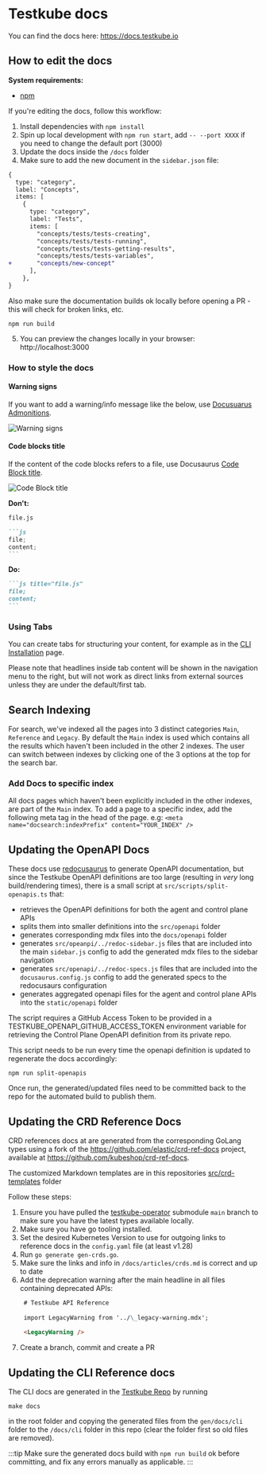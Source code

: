 # Testkube docs

You can find the docs here: https://docs.testkube.io

## How to edit the docs

**System requirements:**

- [npm](https://nodejs.org/en/download)

If you're editing the docs, follow this workflow:

1. Install dependencies with `npm install`
2. Spin up local development with `npm run start`, add `-- --port XXXX` if you need to change the default port (3000)
3. Update the docs inside the `/docs` folder
4. Make sure to add the new document in the `sidebar.json` file:

```diff
{
  type: "category",
  label: "Concepts",
  items: [
    {
      type: "category",
      label: "Tests",
      items: [
        "concepts/tests/tests-creating",
        "concepts/tests/tests-running",
        "concepts/tests/tests-getting-results",
        "concepts/tests/tests-variables",
+       "concepts/new-concept"
      ],
    },
}
```

Also make sure the documentation builds ok locally before opening a PR - this will check for broken links, etc.

```
npm run build
```

5. You can preview the changes locally in your browser: http://localhost:3000

### How to style the docs

#### Warning signs

If you want to add a warning/info message like the below, use [Docusuarus Admonitions](https://docusaurus.io/docs/markdown-features/admonitions).

![Warning signs](./docs/img/docusaurus-admonitions.png)

#### Code blocks title

If the content of the code blocks refers to a file, use Docusaurus [Code Block title](https://docusaurus.io/docs/markdown-features/code-blocks#code-title).

![Code Block title](./docs/img/docusaurus-codeblock-title.png)

**Don't:**

````md
file.js

```js
file;
content;
```
````

**Do:**

````md
```js title="file.js"
file;
content;
```
````

### Using Tabs

You can create tabs for structuring your content, for example as in the [CLI Installation](https://docs.testkube.io/articles/install/cli) page.

Please note that headlines inside tab content will be shown in the navigation menu to the right, but will not
work as direct links from external sources unless they are under the default/first tab.

## Search Indexing

For search, we've indexed all the pages into 3 distinct categories `Main`, `Reference` and `Legacy`.
By default the `Main` index is used which contains all the results which haven't been included in the other 2 indexes.
The user can switch between indexes by clicking one of the 3 options at the top for the search bar.

### Add Docs to specific index

All docs pages which haven't been explicitly included in the other indexes, are part of the `Main` index.
To add a page to a specific index, add the following meta tag in the head of the page. e.g:
`<meta name="docsearch:indexPrefix" content="YOUR_INDEX" />`

## Updating the OpenAPI Docs

These docs use [redocusaurus](https://redocusaurus.vercel.app/) to generate OpenAPI documentation, but
since the Testkube OpenAPI definitions are too large (resulting in _very_ long build/rendering times), there is a
small script at `src/scripts/split-openapis.ts` that:

- retrieves the OpenAPI definitions for both the agent and control plane APIs
- splits them into smaller definitions into the `src/openapi` folder
- generates corresponding mdx files into the `docs/openapi` folder
- generates `src/opeanpi/../redoc-sidebar.js` files that are included into the main `sidebar.js` config to add the
  generated mdx files to the sidebar navigation
- generates `src/openapi/../redoc-specs.js` files that are included into the `docusaurus.config.js` config to
  add the generated specs to the redocusaurs configuration
- generates aggregated openapi files for the agent and control plane APIs into the `static/openapi` folder

The script requires a GitHub Access Token to be provided in a TESTKUBE_OPENAPI_GITHUB_ACCESS_TOKEN environment variable
for retrieving the Control Plane OpenAPI definition from its private repo.

This script needs to be run every time the openapi definition is updated to regenerate the docs accordingly:

```
npm run split-openapis
```

Once run, the generated/updated files need to be committed back to the repo for the automated build to publish them.

## Updating the CRD Reference Docs

CRD references docs at are generated from the corresponding GoLang types using a fork of the
https://github.com/elastic/crd-ref-docs project, available at https://github.com/kubeshop/crd-ref-docs.

The customized Markdown templates are in this repositories [src/crd-templates](src/crd-templates) folder

Follow these steps:

1. Ensure you have pulled the [testkube-operator](https://github.com/kubeshop/testkube-operator) submodule `main` branch to make sure you have the latest types available locally.
2. Make sure you have go tooling installed.
3. Set the desired Kubernetes Version to use for outgoing links to reference docs in the `config.yaml` file (at least v1.28)
4. Run `go generate gen-crds.go`.
5. Make sure the links and info in `/docs/articles/crds.md` is correct and up to date
6. Add the deprecation warning after the main headline in all files containing deprecated APIs:
   ```markdown
    # Testkube API Reference
    
    import LegacyWarning from '../\_legacy-warning.mdx';
    
    <LegacyWarning />
   ```
7. Create a branch, commit and create a PR

## Updating the CLI Reference docs

The CLI docs are generated in the [Testkube Repo](https://github.com/kubeshop/testkube) by running

```
make docs
```

in the root folder and copying the generated files from the `gen/docs/cli` folder to the `/docs/cli` folder in this repo (clear the folder first so old files are removed).

:::tip
Make sure the generated docs build with `npm run build` ok before committing, and fix any errors manually as applicable.
:::
